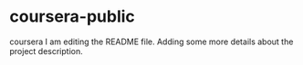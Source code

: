 # coursera-public
coursera
I am editing the README file. Adding some more details about the project description.
